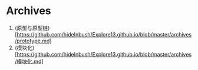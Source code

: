 
# Archives
1. (原型与原型链)[https://github.com/hideInbush/Explore13.github.io/blob/master/archives/prototype.md]
2. (模块化) [https://github.com/hideInbush/Explore13.github.io/blob/master/archives/模块化.md]
